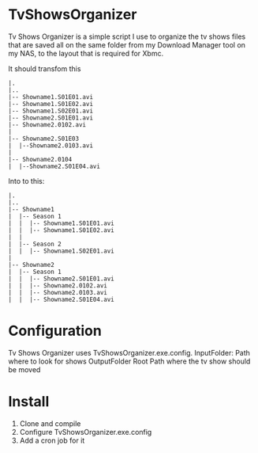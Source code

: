 TvShowsOrganizer
================

Tv Shows Organizer is a simple script I use to organize the tv shows files that are saved all on the same folder
from my Download Manager tool on my NAS, to the layout that is required for Xbmc.

It should transfom this

    |.  
    |..  
    |-- Showname1.S01E01.avi  
    |-- Showname1.S01E02.avi  
    |-- Showname1.S02E01.avi  
    |-- Showname2.S01E01.avi  
    |-- Showname2.0102.avi 
    |
    |-- Showname2.S01E03
    |  |--Showname2.0103.avi
    |
    |-- Showname2.0104
    |  |--Showname2.S01E04.avi

Into to this:

    |.  
    |..  
    |-- Showname1  
    |  |-- Season 1  
    |  |  |-- Showname1.S01E01.avi  
    |  |  |-- Showname1.S01E02.avi  
    |  |   
    |  |-- Season 2  
    |  |  |-- Showname1.S02E01.avi  
    |  
    |-- Showname2  
    |  |-- Season 1  
    |  |  |-- Showname2.S01E01.avi  
    |  |  |-- Showname2.0102.avi
    |  |  |-- Showname2.0103.avi
    |  |  |-- Showname2.S01E04.avi 

Configuration
==

Tv Shows Organizer uses TvShowsOrganizer.exe.config.
InputFolder: Path where to look for shows
OutputFolder Root Path where the tv show should be moved

Install
==

1. Clone and compile
2. Configure TvShowsOrganizer.exe.config
3. Add a cron job for it